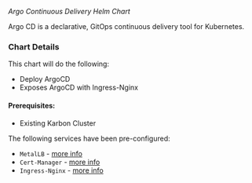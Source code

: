 *Argo Continuous Delivery Helm Chart*

Argo CD is a declarative, GitOps continuous delivery tool for Kubernetes.

### Chart Details

This chart will do the following:

- Deploy ArgoCD
- Exposes ArgoCD with Ingress-Nginx

#### Prerequisites:

- Existing Karbon Cluster

The following services have been pre-configured:

- `MetalLB` - [more info](https://metallb.universe.tf/)
- `Cert-Manager` - [more info](https://cert-manager.io/docs/installation/kubernetes/)
- `Ingress-Nginx` - [more info](https://kubernetes.github.io/ingress-nginx/)
